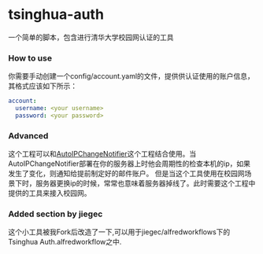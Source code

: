 # tsinghua-auth
一个简单的脚本，包含进行清华大学校园网认证的工具
### How to use
你需要手动创建一个config/account.yaml的文件，提供供认证使用的账户信息，其格式应该如下所示：
```yaml
account:
  username: <your username>
  password: <your password>
```
### Advanced
这个工程可以和[AutoIPChangeNotifier](https://github.com/huangy10/AutoIPChangeNotifier)这个工程结合使用。当AutoIPChangeNotifier部署在你的服务器上时他会周期性的检查本机的ip，如果发生了变化，则通知给提前制定好的邮件账户。
但是当这个工具使用在校园网场景下时，服务器更换ip的时候，常常也意味着服务器掉线了。此时需要这个工程中提供的工具来接入校园网。

### Added section by jiegec
这个小工具被我Fork后改造了一下,可以用于jiegec/alfredworkflows下的Tsinghua Auth.alfredworkflow之中.
